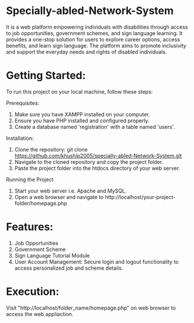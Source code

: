 # Specially-abled-Network-System
It is a web platform empowering individuals with disabilities through access to job opportunities, government schemes, and sign language learning. It provides a one-stop solution for users to explore career options, access benefits, and learn sign language. The platform aims to promote inclusivity and support the everyday needs and rights of disabled individuals.
# Getting Started:
To run this project on your local machine, follow these steps:
  
Prerequisites:
1. Make sure you have XAMPP installed on your computer.
2. Ensure you have PHP installed and configured properly.
3. Create a database named 'registration' with a table named 'users'.

  
Installation:
1. Clone the repository: git clone https://github.com/khuship2005/specially-abled-Network-System.git
2. Navigate to the cloned repository and copy the project folder.
3. Paste the project folder into the htdocs directory of your web server.

   
Running the Project
1. Start your web server i.e. Apache and MySQL.
2. Open a web browser and navigate to http://localhost/your-project-folder/homepage.php

# Features:
1. Job Opportunities
2. Government Scheme
3. Sign Language Tutorial Module
4. User Account Management: Secure login and logout functionality to access personalized job and scheme details.

# Execution:
Visit "http://localhost/folder_name/homepage.php" on web browser to access the web appliaction.
